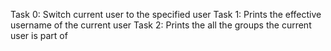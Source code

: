 Task 0: Switch current user to the specified user
Task 1: Prints the effective username of the current user
Task 2: Prints the all the groups the current user is part of
